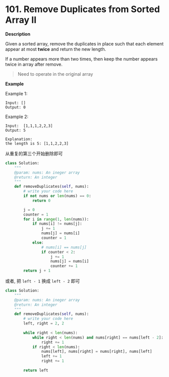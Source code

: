 # 101. Remove Duplicates from Sorted Array II

**Description**

Given a sorted array, remove the duplicates in place such that each element appear at most **twice** and return the new length.

If a number appears more than two times, then keep the number appears twice in array after remove.

> Need to operate in the original array


**Example**

Example 1:

```
Input: []
Output: 0
```

Example 2:

```
Input:  [1,1,1,2,2,3]
Output: 5

Explanation: 
the length is 5: [1,1,2,2,3]
```


从重复的第三个开始删除即可


```python
class Solution:
    """
    @param: nums: An ineger array
    @return: An integer
    """
    def removeDuplicates(self, nums):
        # write your code here
        if not nums or len(nums) == 0:
            return 0

        j = 0
        counter = 1
        for i in range(1, len(nums)):
            if nums[i] != nums[j]:
                j += 1
                nums[j] = nums[i]
                counter = 1
            else:
                # nums[i] == nums[j]
                if counter < 2:
                    j += 1
                    nums[j] = nums[i]
                    counter += 1
        return j + 1

```

或者, 把 `left - 1` 换成 `left - 2` 即可

```python
class Solution:
    """
    @param: nums: An ineger array
    @return: An integer
    """
    def removeDuplicates(self, nums):
        # write your code here
        left, right = 2, 2
        
        while right < len(nums):
            while right < len(nums) and nums[right] == nums[left - 2]:
                right += 1
            if right < len(nums):
                nums[left], nums[right] = nums[right], nums[left]
                left += 1
                right += 1
                
        return left
```